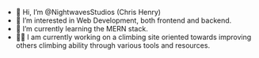 - 👋 Hi, I’m @NightwavesStudios (Chris Henry)
- 👀 I’m interested in Web Development, both frontend and backend.
- 🌱 I’m currently learning the MERN stack. 
- 🧑‍💻 I am currently working on a climbing site oriented towards improving others climbing ability through various tools and resources.

<!---
NightwavesStudios/NightwavesStudios is a ✨ special ✨ repository because its `README.md` (this file) appears on your GitHub profile.
You can click the Preview link to take a look at your changes.
--->
